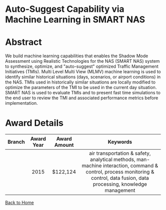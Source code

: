 
Auto-Suggest Capability via Machine Learning in SMART NAS
=========================================================

# Abstract


We build machine learning capabilities that enables the Shadow Mode Assessment using Realistic Technologies for the NAS (SMART NAS) system to synthesize, optimize, and "auto-suggest" optimized Traffic Management Initiatives (TMIs).  Multi Level Multi View (MLMV) machine learning is used to identify similar historical situations (days, scenarios, or airport conditions) in the NAS.  TMIs used in historically similar situations are locally modified to optimize the parameters of the TMI to be used in the current day situation.  SMART NAS is used to evaluate TMIs and to present fast time simulations to the end user to review the TMI and associated performance metrics before implementation.  

# Award Details

|Branch|Award Year|Award Amount|Keywords|
| :---: | :---: | :---: | :---: |
||2015|$122,124|air transportation & safety, analytical methods, man-machine interaction, command & control, process monitoring & control, data fusion, data processing, knowledge management|
  
  


[Back to Home](https://github.com/chrischow/dod_sbir_awards#205)